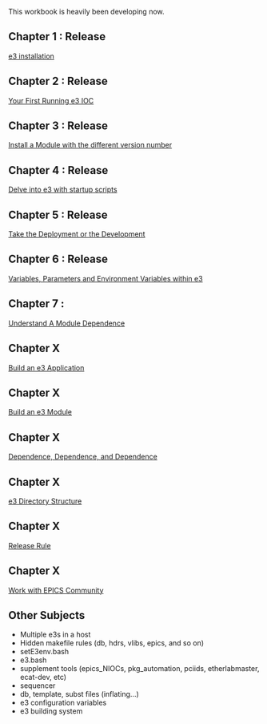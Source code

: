 This workbook is heavily been developing now. 


## Chapter 1 : Release
[e3 installation](chapter1.md)

## Chapter 2 : Release
[Your First Running e3 IOC](chapter2.md)

## Chapter 3 : Release
[Install a Module with the different version number](chapter3.md)

## Chapter 4 : Release
[Delve into e3 with startup scripts](chapter4.md)

## Chapter 5 : Release
[Take the Deployment or the Development](chapter5.md)

## Chapter 6 : Release
[Variables, Parameters and Environment Variables within e3](chapter6.md)

## Chapter 7 : 
[Understand A Module Dependence](chapter7.md)

## Chapter X
[Build an e3 Application](7.md)

## Chapter X
[Build an e3 Module](8.md)

## Chapter X
[Dependence, Dependence, and Dependence](9.md)

## Chapter X
[e3 Directory Structure](10.md)

## Chapter X
[Release Rule](11.md)

## Chapter X
[Work with EPICS Community](12.md)




## Other Subjects 
* Multiple e3s in a host
* Hidden makefile rules (db, hdrs, vlibs, epics, and so on)
* setE3env.bash
* e3.bash
* supplement tools (epics_NIOCs, pkg_automation, pciids, etherlabmaster, ecat-dev, etc)
* sequencer
* db, template, subst files (inflating...)
* e3 configuration variables
* e3 building system
